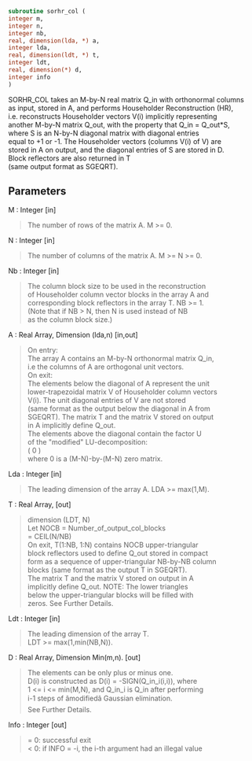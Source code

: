 ```fortran  
subroutine sorhr_col (  
integer m,  
integer n,  
integer nb,  
real, dimension(lda, *) a,  
integer lda,  
real, dimension(ldt, *) t,  
integer ldt,  
real, dimension(*) d,  
integer info  
)  
```  
  
SORHR_COL takes an M-by-N real matrix Q_in with orthonormal columns  
as input, stored in A, and performs Householder Reconstruction (HR),  
i.e. reconstructs Householder vectors V(i) implicitly representing  
another M-by-N matrix Q_out, with the property that Q_in = Q_out*S,  
where S is an N-by-N diagonal matrix with diagonal entries  
equal to +1 or -1. The Householder vectors (columns V(i) of V) are  
stored in A on output, and the diagonal entries of S are stored in D.  
Block reflectors are also returned in T  
(same output format as SGEQRT).  
  
## Parameters  
M : Integer [in]  
> The number of rows of the matrix A. M >= 0.  
  
N : Integer [in]  
> The number of columns of the matrix A. M >= N >= 0.  
  
Nb : Integer [in]  
> The column block size to be used in the reconstruction  
> of Householder column vector blocks in the array A and  
> corresponding block reflectors in the array T. NB >= 1.  
> (Note that if NB > N, then N is used instead of NB  
> as the column block size.)  
  
A : Real Array, Dimension (lda,n) [in,out]  
> On entry:  
> The array A contains an M-by-N orthonormal matrix Q_in,  
> i.e the columns of A are orthogonal unit vectors.  
> On exit:  
> The elements below the diagonal of A represent the unit  
> lower-trapezoidal matrix V of Householder column vectors  
> V(i). The unit diagonal entries of V are not stored  
> (same format as the output below the diagonal in A from  
> SGEQRT). The matrix T and the matrix V stored on output  
> in A implicitly define Q_out.  
> The elements above the diagonal contain the factor U  
> of the "modified" LU-decomposition:  
> ( 0 )  
> where 0 is a (M-N)-by-(M-N) zero matrix.  
  
Lda : Integer [in]  
> The leading dimension of the array A.  LDA >= max(1,M).  
  
T : Real Array, [out]  
> dimension (LDT, N)  
> Let NOCB = Number_of_output_col_blocks  
> = CEIL(N/NB)  
> On exit, T(1:NB, 1:N) contains NOCB upper-triangular  
> block reflectors used to define Q_out stored in compact  
> form as a sequence of upper-triangular NB-by-NB column  
> blocks (same format as the output T in SGEQRT).  
> The matrix T and the matrix V stored on output in A  
> implicitly define Q_out. NOTE: The lower triangles  
> below the upper-triangular blocks will be filled with  
> zeros. See Further Details.  
  
Ldt : Integer [in]  
> The leading dimension of the array T.  
> LDT >= max(1,min(NB,N)).  
  
D : Real Array, Dimension Min(m,n). [out]  
> The elements can be only plus or minus one.  
> D(i) is constructed as D(i) = -SIGN(Q_in_i(i,i)), where  
> 1 <= i <= min(M,N), and Q_in_i is Q_in after performing  
> i-1 steps of âmodifiedâ Gaussian elimination.  
> See Further Details.  
  
Info : Integer [out]  
> = 0:  successful exit  
> < 0:  if INFO = -i, the i-th argument had an illegal value  
  
